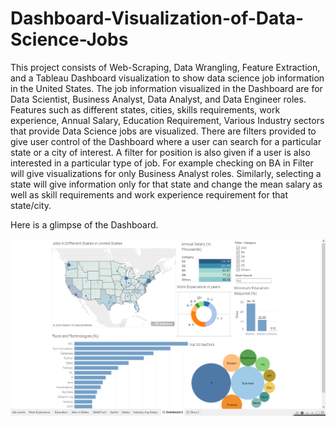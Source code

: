 # Dashboard-Visualization-of-Data-Science-Jobs
This project consists of Web-Scraping, Data Wrangling, Feature Extraction, and a Tableau Dashboard visualization to show data science job information in the United States.
The job information visualized in the Dashboard are for Data Scientist, Business Analyst, Data Analyst, and Data Engineer roles. Features such as different states, cities, skills requirements, work experience, Annual Salary, Education Requirement, Various Industry sectors that provide Data Science jobs are visualized.
There are filters provided to give user control of the Dashboard where a user can search for a particular state or a city of interest. A filter for position is also given if a user is also interested in a particular type of job. For example checking on BA in Filter will give visualizations for only Business Analyst roles. 
Similarly, selecting a state will give information only for that state and change the mean salary as well as skill requirements and work experience requirement for that state/city. 

Here is a glimpse of the Dashboard.

![alt text here](DashboardPics/Dashboard.png)
